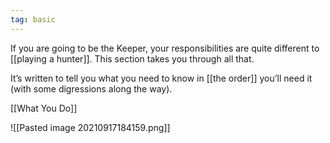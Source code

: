 ```yaml
---
tag: basic
---
```

If you are going to be the Keeper, your responsibilities are quite different to [[playing a hunter]]. This section takes you through all that.

It’s written to tell you what you need to know in [[the order]] you’ll need it (with some digressions along the way).

[[What You Do]]

![[Pasted image 20210917184159.png]]